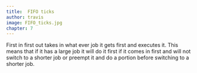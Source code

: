 ```yaml
---
title:  FIFO ticks
author: travis
image: FIFO_ticks.jpg
chapter: 7
---
```

First in first out takes in what ever job it gets first and executes it. This means that if it has a large job it will do it first if it comes in first and will not switch to a shorter job or preempt it and do a portion before switching to a shorter job.
